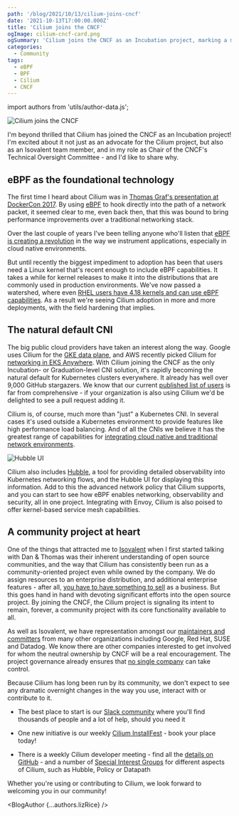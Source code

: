 ```yaml
---
path: '/blog/2021/10/13/cilium-joins-cncf'
date: '2021-10-13T17:00:00.000Z'
title: 'Cilium joins the CNCF'
ogImage: cilium-cncf-card.png
ogSummary: 'Cilium joins the CNCF as an Incubation project, marking a major milestone for the eBPF ecosystem and its growing community of cloud-native innovators.'
categories:
  - Community
tags:
  - eBPF
  - BPF
  - Cilium
  - CNCF
---
```


import authors from 'utils/author-data.js';

![Cilium joins the CNCF](cilium-cncf-card.png)

I'm beyond thrilled that Cilium has joined the CNCF as an Incubation project!
I'm excited about it not just as an advocate for the Cilium project, but also as
an Isovalent team member, and in my role as Chair of the CNCF's Technical
Oversight Committee - and I'd like to share why.

## eBPF as the foundational technology

The first time I heard about Cilium was in [Thomas Graf's presentation at
DockerCon 2017](https://www.youtube.com/watch?v=ilKlmTDdFgk). By using
[eBPF](http://ebpf.io) to hook directly into the path of a network packet, it
seemed clear to me, even back then, that this was bound to bring performance
improvements over a traditional networking stack.

Over the last couple of years I've been telling anyone who'll listen that [eBPF
is creating a revolution](https://youtu.be/qsnR-s4XuGo?t=54) in the way we
instrument applications, especially in cloud native environments.

But until recently the biggest impediment to adoption has been that users need a
Linux kernel that's recent enough to include eBPF capabilities. It takes a while
for kernel releases to make it into the distributions that are commonly used in
production environments. We've now passed a watershed, where even [RHEL users
have 4.18 kernels and can use eBPF capabilities](https://access.redhat.com/documentation/en-us/red_hat_enterprise_linux/8/html/8.4_release_notes/new-features#enhancement_kernel).
As a result we're seeing Cilium adoption in more and more deployments, with the
field hardening that implies.

## The natural default CNI

The big public cloud providers have taken an interest along the way. Google uses
Cilium for the [GKE data plane](https://cloud.google.com/blog/products/containers-kubernetes/bringing-ebpf-and-cilium-to-google-kubernetes-engine),
and AWS recently picked Cilium for [networking in EKS Anywhere](https://www.isovalent.com/blog/post/2021-09-aws-eks-anywhere-chooses-cilium).
With Cilium joining the CNCF as the only Incubation- or Graduation-level CNI
solution, it's rapidly becoming the natural default for Kubernetes clusters
everywhere. It already has well over 9,000 GitHub stargazers. We know that our
current [published list of users](https://github.com/cilium/cilium/blob/master/USERS.md) is far from
comprehensive - if your organization is also using Cilium we'd be delighted to
see a pull request adding it.

Cilium is, of course, much more than "just" a Kubernetes CNI. In several cases
it's used outside a Kubernetes environment to provide features like high
performance load balancing. And of all the CNIs we believe it has the greatest
range of capabilities for [integrating cloud native and traditional network
environments](https://cilium.io/blog/2021/05/20/cilium-110).

![Hubble UI](hubble-ui.png)

Cilium also includes [Hubble](https://github.com/cilium/hubble), a tool for
providing detailed observability into Kubernetes networking flows, and the
Hubble UI for displaying this information. Add to this the advanced network
policy that Cilium supports, and you can start to see how eBPF enables
networking, observability and security, all in one project. Integrating with
Envoy, Cilium is also poised to offer kernel-based service mesh capabilities.

## A community project at heart

One of the things that attracted me to [Isovalent](http://isovalent.com) when I
first started talking with Dan & Thomas was their inherent understanding of open
source communities, and the way that Cilium has consistently been run as a
community-oriented project even while owned by the company. We do assign
resources to an enterprise distribution, and additional enterprise features -
after all, [you have to have something to sell](https://youtu.be/2zF-XcDkTiY?t=350) as a business. But this goes hand in
hand with devoting significant efforts into the open source project. By joining
the CNCF, the Cilium project is signaling its intent to remain, forever, a
community project with its core functionality available to all.

As well as Isovalent, we have representation amongst our [maintainers and committers](https://raw.githubusercontent.com/cilium/cilium/master/MAINTAINERS.md) from many other organizations including Google, Red Hat, SUSE and Datadog. We
know there are other companies interested to get involved for whom the neutral
ownership by CNCF will be a real encouragement. The project governance already
ensures that [no single company](https://docs.cilium.io/en/stable/contributing/governance/commit_access/#company-block-vote-limit)
can take control.

Because Cilium has long been run by its community, we don't expect to see any
dramatic overnight changes in the way you use, interact with or contribute to
it.

- The best place to start is our [Slack community](https://slack.cilium.io) where you'll find thousands of
  people and a lot of help, should you need it

- One new initiative is our weekly [Cilium InstallFest](https://cilium.io/learn) - book your place today!

- There is a weekly Cilium developer meeting - find all the [details on
  GitHub](https://github.com/cilium/cilium#community) - and a number of
  [Special Interest Groups](https://docs.cilium.io/en/stable/community/#special-interest-groups)
  for different aspects of Cilium, such as Hubble, Policy or Datapath

Whether you're using or contributing to Cilium, we look forward to welcoming you
in our community!

<BlogAuthor {...authors.lizRice} />
